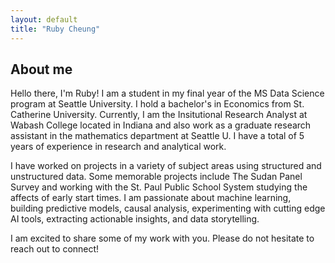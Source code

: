 ```yaml
---
layout: default
title: "Ruby Cheung"
---
```



## About me 

Hello there, I'm Ruby! I am a student in my final year of the MS Data Science program at Seattle University. I hold a bachelor's in Economics from St. Catherine University. Currently, I am the Insitutional Research Analyst at Wabash College located in Indiana and also work as a graduate research assistant in the mathematics department at Seattle U. I have a total of 5 years of experience in research and analytical work. 

I have worked on projects in a variety of subject areas using structured and unstructured data. Some memorable projects include The Sudan Panel Survey and working with the St. Paul Public School System studying the affects of early start times. I am passionate about machine learning, building predictive models, causal analysis, experimenting with cutting edge AI tools, extracting actionable insights, and data storytelling.  

I am excited to share some of my work with you. Please do not hesitate to reach out to connect! 



